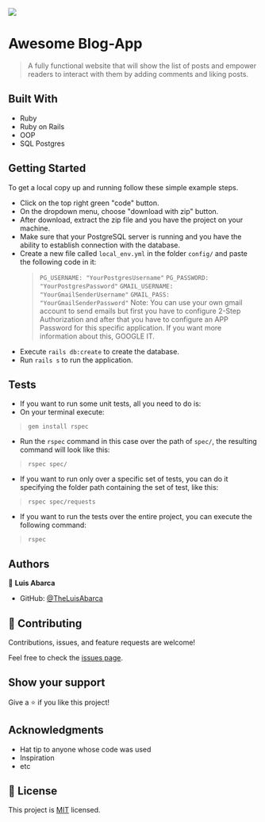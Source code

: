 
![](https://img.shields.io/badge/Microverse-blueviolet)

#  Awesome Blog-App

> A fully functional website that will show the list of posts and empower readers to interact with them by adding comments and liking posts. 


## Built With

- Ruby
- Ruby on Rails
- OOP
- SQL Postgres


## Getting Started
To get a local copy up and running follow these simple example steps.

- Click on the top right green "code" button.
- On the dropdown menu, choose "download with zip" button.
- After download, extract the zip file and you have the project on your machine.
- Make sure that your PostgreSQL server is running and you have the ability to establish connection with the database.
- Create a new file called `local_env.yml` in the folder `config/` and paste the following code in it:
  > `PG_USERNAME: "YourPostgresUsername"`
  > `PG_PASSWORD: "YourPostgresPassword"`
  > `GMAIL_USERNAME: "YourGmailSenderUsername"`
  > `GMAIL_PASS: "YourGmailSenderPassword"`
Note: You can use your own gmail account to send emails but first you have to configure 2-Step Authorization and after that you have to configure
an APP Password for this specific application. If you want more information about this, GOOGLE IT.
- Execute `rails db:create` to create the database.
- Run `rails s` to run the application.

## Tests
- If you want to run some unit tests, all you need to do is: 
- On your terminal execute: 
> `gem install rspec`
- Run the `rspec` command in this case over the path of `spec/`, the resulting command will look like this:
> `rspec spec/`
- If you want to run only over a specific set of tests, you can do it specifying the folder path containing the set of test, like this:
> `rspec spec/requests`
- If you want to run the tests over the entire project, you can execute the following command:
> `rspec`

## Authors

👤 **Luis Abarca**

- GitHub: [@TheLuisAbarca](https://github.com/TheLuisAbarca)

## 🤝 Contributing

Contributions, issues, and feature requests are welcome!

Feel free to check the [issues page](../../issues/).

## Show your support

Give a ⭐️ if you like this project!

## Acknowledgments

- Hat tip to anyone whose code was used
- Inspiration
- etc

## 📝 License

This project is [MIT](./MIT.md) licensed.
